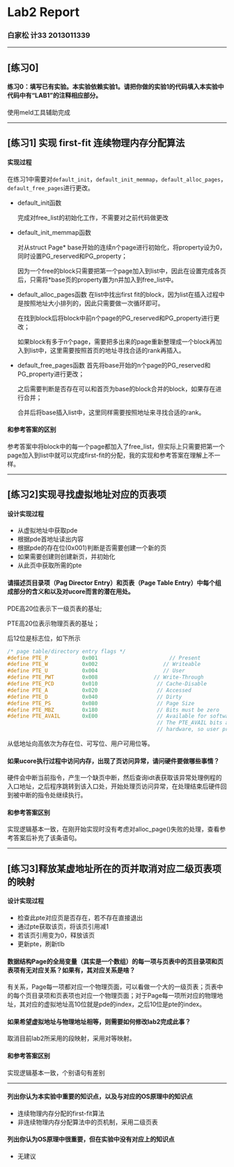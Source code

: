 # Lab2 Report
### 白家松 计33 2013011339
---

## [练习0]
#### 练习0：填写已有实验。本实验依赖实验1。请把你做的实验1的代码填入本实验中代码中有“LAB1”的注释相应部分。

使用meld工具辅助完成

-----

## [练习1] 实现 first-fit 连续物理内存分配算法

#### 实现过程
在练习1中需要对`default_init`，`default_init_memmap`，`default_alloc_pages`，`default_free_pages`进行更改。

+ default_init函数
    
    完成对free_list的初始化工作，不需要对之前代码做更改
    
 + default_init_memmap函数
 
    对从struct Page* base开始的连续n个page进行初始化，将property设为0，同时设置PG_reserved和PG_property；
   
    因为一个free的block只需要把第一个page加入到list中，因此在设置完成各页后，只需将*base页的property置为n并加入到free_list中。
    
+ default_alloc_pages函数
    在list中找出first fit的block，因为list在插入过程中是按照地址大小排列的，因此只需要做一次循环即可。
    
    在找到block后将block中前n个page的PG_reserved和PG_property进行更改；
    
    如果block有多于n个page，需要把多出来的page重新整理成一个block再加入到list中，这里需要按照首页的地址寻找合适的rank再插入。
    
+ default_free_pages函数
    首先将base开始的n个page的PG_reserved和PG_property进行更改；
       
    之后需要判断是否存在可以和首页为base的block合并的block，如果存在进行合并；
    
    合并后将base插入list中，这里同样需要按照地址来寻找合适的rank。
    
#### 和参考答案的区别

参考答案中将block中的每一个page都加入了free_list，但实际上只需要把第一个page加入到list中就可以完成first-fit的分配，我的实现和参考答案在理解上不一样。

-----

## [练习2]实现寻找虚拟地址对应的页表项

#### 设计实现过程

+ 从虚拟地址中获取pde
+ 根据pde首地址读出内容
+ 根据pde的存在位(0x001)判断是否需要创建一个新的页
+ 如果需要创建则创建新页，并初始化
+ 从此页中获取所需的pte

#### 请描述页目录项（Pag Director Entry）和页表（Page Table Entry）中每个组成部分的含义和以及对ucore而言的潜在用处。

PDE高20位表示下一级页表的基址;

PTE高20位表示物理页表的基址；

后12位是标志位，如下所示
``` c++
/* page table/directory entry flags */
#define PTE_P           0x001                       // Present
#define PTE_W           0x002                     // Writeable
#define PTE_U           0x004                     // User
#define PTE_PWT         0x008                  // Write-Through
#define PTE_PCD         0x010                   // Cache-Disable
#define PTE_A           0x020                   // Accessed
#define PTE_D           0x040                   // Dirty
#define PTE_PS          0x080                   // Page Size
#define PTE_MBZ         0x180                   // Bits must be zero
#define PTE_AVAIL       0xE00                   // Available for software use
                                                // The PTE_AVAIL bits aren't used by the kernel or interpreted by the
                                                // hardware, so user processes are allowed to set them arbitrarily.
```
从低地址向高依次为存在位、可写位、用户可用位等。

#### 如果ucore执行过程中访问内存，出现了页访问异常，请问硬件要做哪些事情？

硬件会中断当前指令，产生一个缺页中断，然后查询idt表获取该异常处理例程的入口地址，之后程序跳转到该入口处，开始处理页访问异常，在处理结束后硬件回到被中断的指令处继续执行。

#### 和参考答案区别

实现逻辑基本一致，在刚开始实现时没有考虑对alloc_page()失败的处理，查看参考答案后补充了该条语句。

-----

## [练习3]释放某虚地址所在的页并取消对应二级页表项的映射

#### 设计实现过程

+ 检查此pte对应页是否存在，若不存在直接退出
+ 通过pte获取该页，将该页引用减1
+ 若该页引用变为0，释放该页
+ 更新pte，刷新tlb

#### 数据结构Page的全局变量（其实是一个数组）的每一项与页表中的页目录项和页表项有无对应关系？如果有，其对应关系是啥？

有关系，Page每一项都对应一个物理页面，可以看做一个大的一级页表；页表中的每个页目录项和页表项也对应一个物理页面；对于Page每一项所对应的物理地址，其对应的虚拟地址高10位就是pde的index，之后10位是pte的index。

#### 如果希望虚拟地址与物理地址相等，则需要如何修改lab2完成此事？

取消目前lab2所采用的段映射，采用对等映射。

#### 和参考答案区别

实现逻辑基本一致，个别语句有差别

-----

#### 列出你认为本实验中重要的知识点，以及与对应的OS原理中的知识点

+ 连续物理内存分配的first-fit算法
+ 非连续物理内存分配算法中的页机制，采用二级页表


#### 列出你认为OS原理中很重要，但在实验中没有对应上的知识点

+ 无建议


